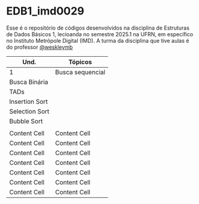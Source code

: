 # EDB1_imd0029

Esse é o repositório de códigos desenvolvidos na disciplina de Estruturas de Dados Básicos 1, lecioanda no semestre 2025.1 na UFRN, em específico no Instituto Metrópole Digital (IMD). A turma da disciplina que tive aulas é do professor <a href="https://github.com/weskleymb"> @weskleymb</a>


| Und.          | Tópicos       |
| ------------- | ------------- |
| 1             | Busca sequencial<br>|
                    Busca Binária<br>|
                    TADs            |
                    Insertion Sort  |
                    Selection Sort  | 
                    Bubble Sort     |
|               |                      | 
| Content Cell  | Content Cell  |
| Content Cell  | Content Cell  |
| Content Cell  | Content Cell  |
| Content Cell  | Content Cell  |
| Content Cell  | Content Cell  |
| Content Cell  | Content Cell  |
| Content Cell  | Content Cell  |
